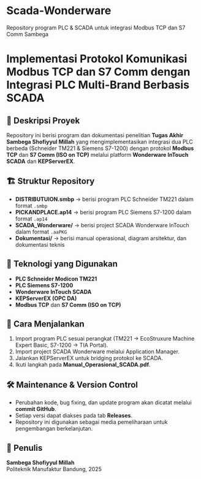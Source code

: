 # Scada-Wonderware
Repository program PLC &amp; SCADA untuk integrasi Modbus TCP dan S7 Comm
Sambega
# Implementasi Protokol Komunikasi Modbus TCP dan S7 Comm dengan Integrasi PLC Multi-Brand Berbasis SCADA

## 📌 Deskripsi Proyek
Repository ini berisi program dan dokumentasi penelitian **Tugas Akhir Sambega Shofiyyul Millah** yang mengimplementasikan integrasi dua PLC berbeda (Schneider TM221 & Siemens S7-1200) dengan protokol **Modbus TCP** dan **S7 Comm (ISO on TCP)** melalui platform **Wonderware InTouch SCADA** dan **KEPServerEX**.

## 🏗️ Struktur Repository
- **DISTRIBUTUION.smbp** → berisi program PLC Schneider TM221 dalam format `.smbp`
- **PICKANDPLACE.ap14** → berisi program PLC Siemens S7-1200 dalam format `.ap14`
- **SCADA_Wonderware/** → berisi project SCADA Wonderware InTouch dalam format `.aaPKG`
- **Dokumentasi/** → berisi manual operasional, diagram arsitektur, dan dokumentasi teknis

## 🔧 Teknologi yang Digunakan
- **PLC Schneider Modicon TM221**
- **PLC Siemens S7-1200**
- **Wonderware InTouch SCADA**
- **KEPServerEX (OPC DA)**
- **Modbus TCP** dan **S7 Comm (ISO on TCP)**

## 🚀 Cara Menjalankan
1. Import program PLC sesuai perangkat (TM221 → EcoStruxure Machine Expert Basic, S7-1200 → TIA Portal).
2. Import project SCADA Wonderware melalui Application Manager.
3. Jalankan KEPServerEX untuk bridging protokol ke SCADA.
4. Ikuti langkah pada **Manual_Operasional_SCADA.pdf**.

## 🛠️ Maintenance & Version Control
- Perubahan kode, bug fixing, dan update program akan dicatat melalui **commit GitHub**.
- Setiap versi dapat diakses pada tab **Releases**.
- Repository ini digunakan sebagai media pemeliharaan untuk pengembangan berkelanjutan.

## 👤 Penulis
**Sambega Shofiyyul Millah**  
Politeknik Manufaktur Bandung, 2025  
